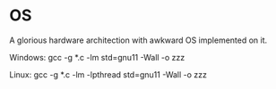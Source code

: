 # OS
A glorious hardware architection with awkward OS implemented on it.

Windows: gcc -g *.c -lm std=gnu11 -Wall -o zzz


Linux: gcc -g *.c -lm -lpthread std=gnu11 -Wall -o zzz
